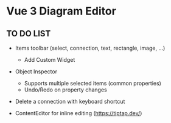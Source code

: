 # Vue 3 Diagram Editor
## TO DO LIST

- Items toolbar (select, connection, text, rectangle, image, ...)
    - Add Custom Widget
    
- Object Inspector 
    - Supports multiple selected items (common properties)
    - Undo/Redo on property changes

- Delete a connection with keyboard shortcut

- ContentEditor for inline editing (https://tiptap.dev/)